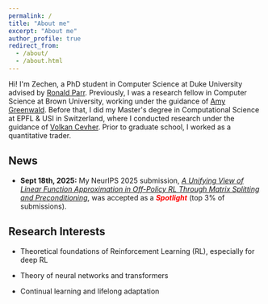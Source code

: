 ```yaml
---
permalink: /
title: "About me"
excerpt: "About me"
author_profile: true
redirect_from: 
  - /about/
  - /about.html
---
```


Hi! I'm Zechen, a PhD student in Computer Science at Duke University advised by [Ronald Parr](https://users.cs.duke.edu/~parr/). Previously, I was a research fellow in Computer Science at Brown University, working under the guidance of [Amy Greenwald](https://cs.brown.edu/people/faculty/amy/). Before that, I did my Master's degree in Computational Science at EPFL & USI in Switzerland, where I conducted research under the guidance of [Volkan Cevher](https://people.epfl.ch/volkan.cevher?lang=en). Prior to graduate school, I worked as a quantitative trader.

## News
- **Sept 18th, 2025:** My NeurIPS 2025 submission, [_A Unifying View of Linear Function Approximation in Off-Policy RL Through Matrix Splitting and Preconditioning_](https://arxiv.org/pdf/2501.01774), was accepted as a <span style="color:red"> **_Spotlight_** </span> (top 3% of submissions).


## Research Interests

* Theoretical foundations of Reinforcement Learning (RL), especially for deep RL

* Theory of neural networks and transformers

* Continual learning and lifelong adaptation



